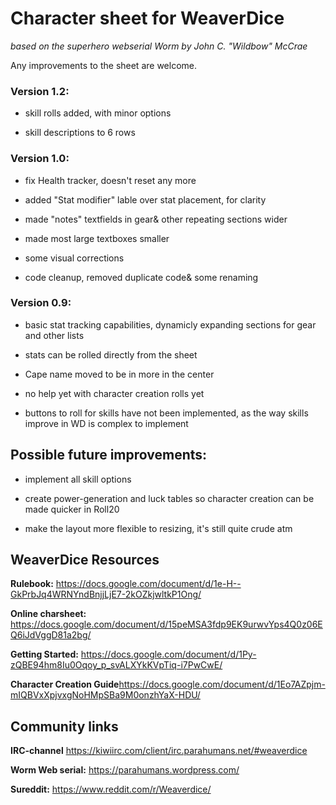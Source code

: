 # Character sheet for WeaverDice
*based on the superhero webserial Worm by John C. "Wildbow" McCrae*

Any improvements to the sheet are welcome.



### Version 1.2:

- skill rolls added, with minor options

- skill descriptions to 6 rows

### Version 1.0:

- fix Health tracker, doesn't reset any more

- added "Stat modifier" lable over stat placement, for clarity

- made "notes" textfields in gear& other repeating sections wider

- made most large textboxes smaller

- some visual corrections

- code cleanup, removed duplicate code& some renaming

### Version 0.9:

- basic stat tracking capabilities, dynamicly expanding sections for gear and other lists

- stats can be rolled directly from the sheet

- Cape name moved to be in more in the center

- no help yet with character creation rolls yet

- buttons to roll for skills have not been implemented, as the way skills improve in WD is complex to implement

## Possible future improvements:

- implement all skill options

- create power-generation and luck tables so character creation can be made quicker in Roll20

- make the layout more flexible to resizing, it's still quite crude atm

## WeaverDice Resources

**Rulebook:** 				https://docs.google.com/document/d/1e-H--GkPrbJq4WRNYndBnjjLjE7-2kOZkjwltkP1Ong/

**Online charsheet:** 		https://docs.google.com/document/d/15peMSA3fdp9EK9urwvYps4Q0z06EQ6iJdVggD81a2bg/

**Getting Started:** 		https://docs.google.com/document/d/1Py-zQBE94hm8Iu0Oqoy_p_svALXYkKVpTiq-i7PwCwE/

**Character Creation Guide**https://docs.google.com/document/d/1Eo7AZpjm-mIQBVxXpjvxgNoHMpSBa9M0onzhYaX-HDU/

## Community links

**IRC-channel** 	 		https://kiwiirc.com/client/irc.parahumans.net/#weaverdice

**Worm Web serial:** 		https://parahumans.wordpress.com/

**Sureddit:**		 		https://www.reddit.com/r/Weaverdice/